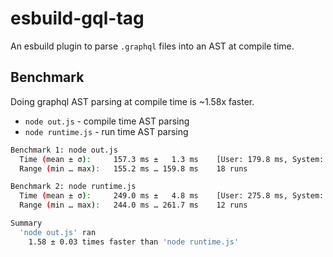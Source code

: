 # esbuild-gql-tag

An esbuild plugin to parse `.graphql` files into an AST at compile time.

## Benchmark

Doing graphql AST parsing at compile time is ~1.58x faster.

- `node out.js` - compile time AST parsing
- `node runtime.js` - run time AST parsing

```sh
Benchmark 1: node out.js
  Time (mean ± σ):     157.3 ms ±   1.3 ms    [User: 179.8 ms, System: 26.1 ms]
  Range (min … max):   155.2 ms … 159.8 ms    18 runs

Benchmark 2: node runtime.js
  Time (mean ± σ):     249.0 ms ±   4.8 ms    [User: 275.8 ms, System: 41.4 ms]
  Range (min … max):   244.0 ms … 261.7 ms    12 runs

Summary
  'node out.js' ran
    1.58 ± 0.03 times faster than 'node runtime.js'
```
